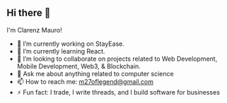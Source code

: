 ## Hi there 👋

I'm Clarenz Mauro!

- 🔭 I’m currently working on StayEase.
- 🌱 I’m currently learning React.
- 👯 I’m looking to collaborate on projects related to Web Development, Mobile Development, Web3, & Blockchain.
- 💬 Ask me about anything related to computer science
- 📫 How to reach me: m27oflegend@gmail.com
- ⚡ Fun fact: I trade, I write threads, and I build software for businesses
